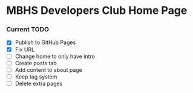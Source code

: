 # MBHS Developers Club Home Page

### Current TODO
- [X] Publish to GitHub Pages
- [x] Fix URL
- [ ] Change home to only have intro
- [ ] Create posts tab
- [ ] Add content to about page
- [ ] Keep tag system
- [ ] Delete extra pages
